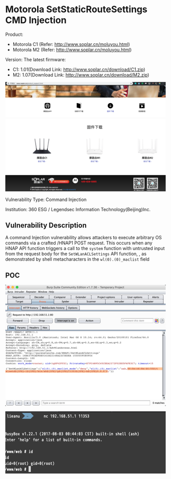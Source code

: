 # Motorola SetStaticRouteSettings CMD Injection

Product:
* Motorola C1 (Refer: http://www.soplar.cn/moluyou.html)
* Motorola M2 (Refer: http://www.soplar.cn/moluyou.html)


Version: The latest firmware:

* C1: 1.01(Download Link: http://www.soplar.cn/download/C1.zip)
* M2: 1.07(Download Link: http://www.soplar.cn/download/M2.zip)

![](imgs/2019-02-19-11-44-07.png)

Vulnerability Type: Command Injection

Institution: 360 ESG / Legendsec Information Technology(Beijing)Inc.

## Vulnerability Description

A command Injection vulnerability allows attackers to execute arbitrary OS commands via a crafted /HNAP1 POST request. This occurs when any HNAP API function triggers a call to the `system` function with untrusted input from the request body for the `SetWLanACLSettings` API function, , as demonstrated by shell metacharacters in the `wl(0).(0)_maclist` field


## POC


![](imgs/2019-02-19-15-00-22.png)

![](imgs/2019-02-19-15-00-55.png)